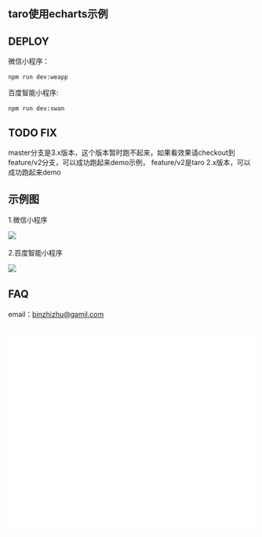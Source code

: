 ## taro使用echarts示例


## DEPLOY

微信小程序：

```
npm run dev:weapp
```

百度智能小程序:

```
npm run dev:swan
```

## TODO FIX

master分支是3.x版本，这个版本暂时跑不起来，如果看效果请checkout到feature/v2分支，可以成功跑起来demo示例，
feature/v2是taro 2.x版本，可以成功跑起来demo  

## 示例图
1.微信小程序  

![](https://ftp.bmp.ovh/imgs/2020/12/b94b06742155ffb8.jpeg)

2.百度智能小程序  

![](https://ftp.bmp.ovh/imgs/2020/12/d1eacd128fd3db3b.png)


## FAQ

email：binzhizhu@gamil.com

<div align="center">
	<br>
		<img src="header.svg" width="800" height="400">
	<br>
</div>
